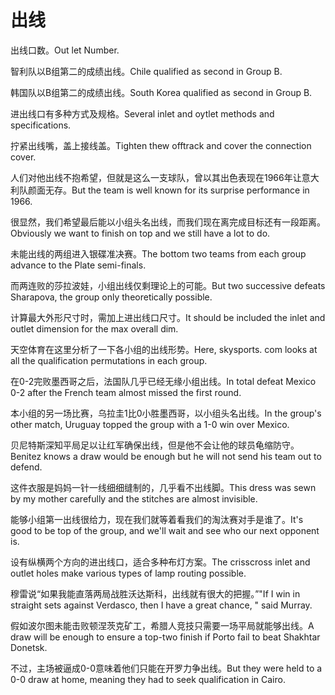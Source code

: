 # 出线

<p><span class="chinese">出线口数。</span><span class="english">Out let Number.</span></p>

<p><span class="chinese">智利队以B组第二的成绩出线。</span><span class="english">Chile qualified as second in Group B.</span></p>

<p><span class="chinese">韩国队以B组第二的成绩出线。</span><span class="english">South Korea qualified as second in Group B.</span></p>

<p><span class="chinese">进出线口有多种方式及规格。</span><span class="english">Several inlet and oytlet methods and specifications.</span></p>

<p><span class="chinese">拧紧出线嘴，盖上接线盖。</span><span class="english">Tighten thew offtrack and cover the connection cover.</span></p>

<p><span class="chinese">人们对他出线不抱希望，但就是这么一支球队，曾以其出色表现在1966年让意大利队颜面无存。</span><span class="english">But the team is well known for its surprise performance in 1966.</span></p>

<p><span class="chinese">很显然，我们希望最后能以小组头名出线，而我们现在离完成目标还有一段距离。</span><span class="english">Obviously we want to finish on top and we still have a lot to do.</span></p>

<p><span class="chinese">未能出线的两组进入银碟准决赛。</span><span class="english">The bottom two teams from each group advance to the Plate semi-finals.</span></p>

<p><span class="chinese">而两连败的莎拉波娃，小组出线仅剩理论上的可能。</span><span class="english">But two successive defeats Sharapova, the group only theoretically possible.</span></p>

<p><span class="chinese">计算最大外形尺寸时，需加上进出线口尺寸。</span><span class="english">It should be included the inlet and outlet dimension for the max overall dim.</span></p>

<p><span class="chinese">天空体育在这里分析了一下各小组的出线形势。</span><span class="english">Here, skysports. com looks at all the qualification permutations in each group.</span></p>

<p><span class="chinese">在0-2完败墨西哥之后，法国队几乎已经无缘小组出线。</span><span class="english">In total defeat Mexico 0-2 after the French team almost missed the first round.</span></p>

<p><span class="chinese">本小组的另一场比赛，乌拉圭1比0小胜墨西哥，以小组头名出线。</span><span class="english">In the group's other match, Uruguay topped the group with a 1-0 win over Mexico.</span></p>

<p><span class="chinese">贝尼特斯深知平局足以让红军确保出线，但是他不会让他的球员龟缩防守。</span><span class="english">Benitez knows a draw would be enough but he will not send his team out to defend.</span></p>

<p><span class="chinese">这件衣服是妈妈一针一线细细缝制的，几乎看不出线脚。</span><span class="english">This dress was sewn by my mother carefully and the stitches are almost invisible.</span></p>

<p><span class="chinese">能够小组第一出线很给力，现在我们就等着看我们的淘汰赛对手是谁了。</span><span class="english">It's good to be top of the group, and we'll wait and see who our next opponent is.</span></p>

<p><span class="chinese">设有纵横两个方向的进出线口，适合多种布灯方案。</span><span class="english">The crisscross inlet and outlet holes make various types of lamp routing possible.</span></p>

<p><span class="chinese">穆雷说“如果我能直落两局战胜沃达斯科，出线就有很大的把握。”</span><span class="english">"If I win in straight sets against Verdasco, then I have a great chance, " said Murray.</span></p>

<p><span class="chinese">假如波尔图未能击败顿涅茨克矿工，希腊人竞技只需要一场平局就能够出线。</span><span class="english">A draw will be enough to ensure a top-two finish if Porto fail to beat Shakhtar Donetsk.</span></p>

<p><span class="chinese">不过，主场被逼成0-0意味着他们只能在开罗力争出线。</span><span class="english">But they were held to a 0-0 draw at home, meaning they had to seek qualification in Cairo.</span></p>

